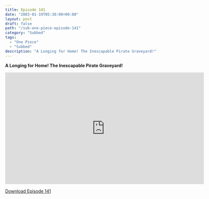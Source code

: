 ```yaml
---
title: Episode 141
date: "2003-01-19T05:30:00+00:00"
layout: post
draft: false
path: "/sub-one-piece-episode-141"
category: "Subbed"
tags:
  - "One Piece"
  - "Subbed"
description: "A Longing for Home! The Inescapable Pirate Graveyard!"
---
```


**A Longing for Home! The Inescapable Pirate Graveyard!**

<iframe width="640" height="360" src="https://www.rapidvideo.com/e/FXQE3GZE7R" frameborder="0" marginwidth=0 marginheight=0 scrolling=no allowfullscreen></iframe>

<a href="http://ouo.io/qs/eCodkFEQ?s=https://rapidvid.to/d/https://www.rapidvideo.com/e/FXQE3GZE7R">Download Episode 141</a>
